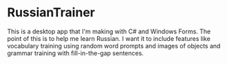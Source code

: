 # RussianTrainer

This is a desktop app that I'm making with C# and Windows Forms. The point of this is to help me learn Russian. I want it to include features like vocabulary training using random word prompts and images of objects and grammar training with fill-in-the-gap sentences.
